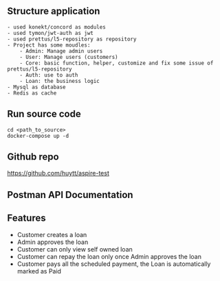 ## Structure application

    - used konekt/concord as modules
    - used tymon/jwt-auth as jwt
    - used prettus/l5-repository as repository
    - Project has some moudles: 
        - Admin: Manage admin users
        - User: Manage users (customers)
        - Core: basic function, helper, customize and fix some issue of prettus/l5-repository
        - Auth: use to auth
        - Loan: the business logic
    - Mysql as database
    - Redis as cache

## Run source code
    cd <path_to_source>
    docker-compose up -d

## Github repo
https://github.com/huytt/aspire-test

## Postman API Documentation



## Features

-   Customer creates a loan
-   Admin approves the loan
-   Customer can only view self owned loan
-   Customer can repay the loan only once Admin approves the loan
-   Customer pays all the scheduled payment, the Loan is automatically marked as Paid
